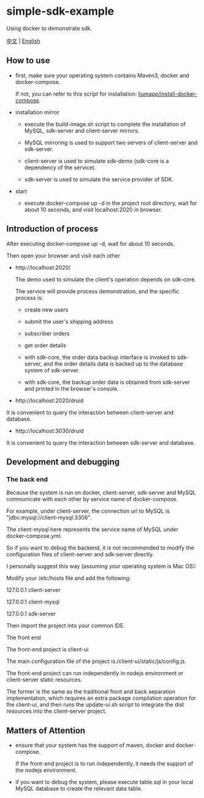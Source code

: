 # simple-sdk-example
Using docker to demonstrate sdk.

[中文](https://github.com/liumapp/simple-sdk-example/blob/master/README_CN.md) | [English](https://github.com/liumapp/simple-sdk-example/blob/master/README.md)

## How to use

* first, make sure your operating system contains Maven3, docker and docker-compose.

    If not, you can refer to this script for installation: [liumapp/install-docker-compose](https://github.com/liumapp/install-docker-compose).

* installation mirror

    * execute the build-image.sh script to complete the installation of MySQL, sdk-server and client-server mirrors.

    * MySQL mirroring is used to support two servers of client-server and sdk-server.

    * client-server is used to simulate sdk-demo (sdk-core is a dependency of the service).

    * sdk-server is used to simulate the service provider of SDK.

* start

    * execute docker-compose up -d in the project root directory, wait for about 10 seconds, and visit localhost:2020 in browser.

## Introduction of process

After executing docker-compose up -d, wait for about 10 seconds.

Then open your browser and visit each other

* http://localhost:2020/

    The demo used to simulate the client's operation depends on sdk-core. 
    
    The service will provide process demonstration, and the specific process is:

    * create new users

    * submit the user's shipping address

    * subscriber orders

    * get order details

    * with sdk-core, the order data backup interface is invoked to sdk-server, and the order details data is backed up to the database system of sdk-server.

    * with sdk-core, the backup order data is obtained from sdk-server and printed in the browser's console.

* http://localhost:2020/druid

It is convenient to query the interaction between client-server and database.

* http://localhost:3030/druid

It is convenient to query the interaction between sdk-server and database.

## Development and debugging

### The back end

Because the system is run on docker, client-server, sdk-server and MySQL communicate with each other by service name of docker-compose.

For example, under client-server, the connection url to MySQL is "jdbc:mysql://client-mysql:3306".

The client-mysql here represents the service name of MySQL under docker-compose.yml.


So if you want to debug the backend, it is not recommended to modify the configuration files of client-server and sdk-server directly.



I personally suggest this way (assuming your operating system is Mac OS):



Modify your /etc/hosts file and add the following:



127.0.0.1 client-server

127.0.0.1 client-mysql

127.0.0.1 sdk-server



Then import the project into your common IDE.



The front end



The front-end project is client-ui



The main configuration file of the project is./client-ui/static/js/config.js.



The front-end project can run independently in nodejs environment or client-server static resources.



The former is the same as the traditional front and back separation implementation, which requires an extra package compilation operation for the client-ui, and then runs the update-ui.sh script to integrate the dist resources into the client-server project.

## Matters of Attention

* ensure that your system has the support of maven, docker and docker-compose.
 
    If the front-end project is to run independently, it needs the support of the nodejs environment.

* if you want to debug the system, please execute table.sql in your local MySQL database to create the relevant data table.